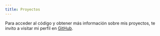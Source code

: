 ```yaml
---
title: Proyectos
---
```

Para acceder al código y obtener más información sobre mis proyectos, te invito a visitar mi perfil en [GitHub](https://github.com/rooyca).